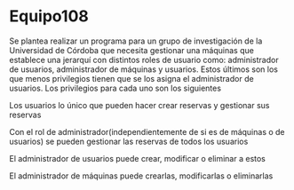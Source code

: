 # Equipo108

Se plantea realizar un programa para un grupo de investigación de la Universidad de Córdoba que necesita gestionar una máquinas que establece una jerarquí con distintos roles de usuario como: administrador de usuarios, administrador de máquinas y usuarios. Estos últimos son los que menos privilegios tienen que se los asigna el administrador de usuarios. Los privilegios para cada uno son los siguientes

Los usuarios lo único que pueden hacer crear reservas y gestionar sus reservas

Con el rol de administrador(independientemente de si es de máquinas o de usuarios) se pueden gestionar las reservas de todos los usuarios

El administrador de usuarios puede crear, modificar o eliminar a estos

El administrador de máquinas puede crearlas, modificarlas o eliminarlas
